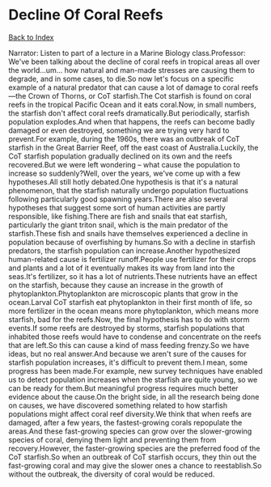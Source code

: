 # Decline Of Coral Reefs
[Back to Index](https://github.com/windows10010/tpoExtractor/blog/master/README.md)

Narrator: Listen to part of a lecture in a Marine Biology class.Professor: We've been talking about the decline of coral reefs in tropical areas all over the world...um... how natural and man-made stresses are causing them to degrade, and in some cases, to die.So now let's focus on a specific example of a natural predator that can cause a lot of damage to coral reefs—the Crown of Thorns, or CoT starfish.The Cot starfish is found on coral reefs in the tropical Pacific Ocean and it eats coral.Now, in small numbers, the starfish don't affect coral reefs dramatically.But periodically, starfish population explodes.And when that happens, the reefs can become badly damaged or even destroyed, something we are trying very hard to prevent.For example, during the 1960s, there was an outbreak of CoT starfish in the Great Barrier Reef, off the east coast of Australia.Luckily, the CoT starfish population gradually declined on its own and the reefs recovered.But we were left wondering – what cause the population to increase so suddenly?Well, over the years, we've come up with a few hypotheses.All still hotly debated.One hypothesis is that it's a natural phenomenon, that the starfish naturally undergo population fluctuations following particularly good spawning years.There are also several hypotheses that suggest some sort of human activities are partly responsible, like fishing.There are fish and snails that eat starfish, particularly the giant triton snail, which is the main predator of the starfish.These fish and snails have themselves experienced a decline in population because of overfishing by humans.So with a decline in starfish predators, the starfish population can increase.Another hypothesized human-related cause is fertilizer runoff.People use fertilizer for their crops and plants and a lot of it eventually makes its way from land into the seas.It's fertilizer, so it has a lot of nutrients.These nutrients have an effect on the starfish, because they cause an increase in the growth of phytoplankton.Phytoplankton are microscopic plants that grow in the ocean.Larval CoT starfish eat phytoplankton in their first month of life, so more fertilizer in the ocean means more phytoplankton, which means more starfish, bad for the reefs.Now, the final hypothesis has to do with storm events.If some reefs are destroyed by storms, starfish populations that inhabited those reefs would have to condense and concentrate on the reefs that are left.So this can cause a kind of mass feeding frenzy.So we have ideas, but no real answer.And because we aren't sure of the causes for starfish population increases, it's difficult to prevent them.I mean, some progress has been made.For example, new survey techniques have enabled us to detect population increases when the starfish are quite young, so we can be ready for them.But meaningful progress requires much better evidence about the cause.On the bright side, in all the research being done on causes, we have discovered something related to how starfish populations might affect coral reef diversity.We think that when reefs are damaged, after a few years, the fastest-growing corals repopulate the areas.And these fast-growing species can grow over the slower-growing species of coral, denying them light and preventing them from recovery.However, the faster-growing species are the preferred food of the CoT starfish.So when an outbreak of CoT starfish occurs, they thin out the fast-growing coral and may give the slower ones a chance to reestablish.So without the outbreak, the diversity of coral would be reduced. 
 